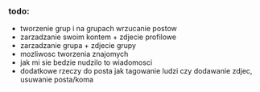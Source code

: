 ### todo:

- tworzenie grup i na grupach wrzucanie postow
- zarzadzanie swoim kontem + zdjecie profilowe
- zarzadzanie grupa + zdjecie grupy
- mozliwosc tworzenia znajomych
- jak mi sie bedzie nudzilo to wiadomosci
- dodatkowe rzeczy do posta jak tagowanie ludzi czy dodawanie zdjec, usuwanie posta/koma
